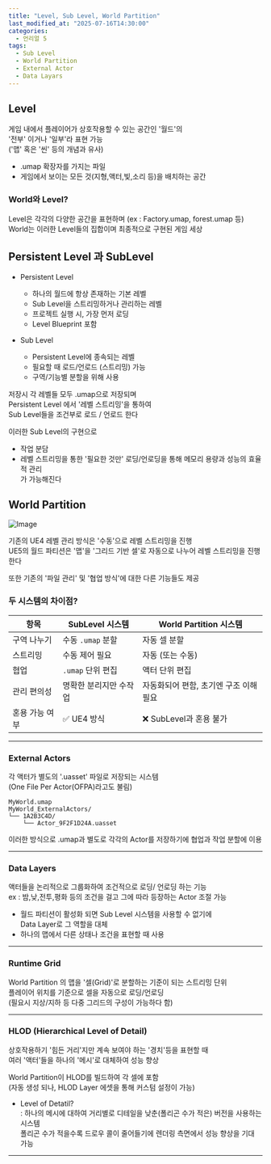 ```yaml
---
title: "Level, Sub Level, World Partition"
last_modified_at: "2025-07-16T14:30:00"
categories:
  - 언리얼 5
tags:
  - Sub Level
  - World Partition
  - External Actor
  - Data Layars
---
```


## Level
게임 내에서 플레이어가 상호작용할 수 있는 공간인 '월드'의<br>
'전부' 이거나 '일부'라 표현 가능<br>
('맵' 혹은 '씬' 등의 개념과 유사)<br>
- .umap 확장자를 가지는 파일<br>
- 게임에서 보이는 모든 것(지형,액터,빛,소리 등)을 배치하는 공간<br>


### World와 Level?
Level은 각각의 다양한 공간을 표현하며 (ex : Factory.umap, forest.umap 등)<br>
World는 이러한 Level들의 집합이며 최종적으로 구현된 게임 세상<br>


## Persistent Level 과 SubLevel
 - Persistent Level<br>
   - 하나의 월드에 항상 존재하는 기본 레벨<br>
   - Sub Level을 스트리밍하거나 관리하는 레벨<br>
   - 프로젝트 실행 시, 가장 먼저 로딩<br>
   - Level Blueprint 포함<br>


- Sub Level<br>
   - Persistent Level에 종속되는 레벨<br>
   - 필요할 때 로드/언로드 (스트리밍) 가능<br>
   - 구역/기능별 분할을 위해 사용<br>

저장시 각 레벨들 모두 .umap으로 저장되며<br>
Persistent Level 에서 '레벨 스트리밍'을 통하여<br>
Sub Level들을 조건부로 로드 / 언로드 한다<br>

이러한 Sub Level의 구현으로<br>
- 작업 분담<br>
- 레벨 스트리밍을 통한 '필요한 것만' 로딩/언로딩을 통해 메모리 용량과 성능의 효율적 관리<br>
가 가능해진다<br>

## World Partition
![Image](https://github.com/user-attachments/assets/89bbb08c-4348-4687-b9ef-e3aed47b201e)<br>

기존의 UE4 레벨 관리 방식은 '수동'으로 레벨 스트리밍을 진행<br>
UE5의 월드 파티션은 '맵'을 '그리드 기반 셀'로 자동으로 나누어 레벨 스트리밍을 진행한다<br>

또한 기존의 '파일 관리' 및 '협업 방식'에 대한 다른 기능들도 제공<br>

### 두 시스템의 차이점?

| 항목       | SubLevel 시스템  | World Partition 시스템    |
| -------- | ------------- | ---------------------- |
| 구역 나누기   | 수동 `.umap` 분할 | 자동 셀 분할                |
| 스트리밍     | 수동 제어 필요      | 자동 (또는 수동)             |
| 협업       | `.umap` 단위 편집 | 액터 단위 편집               |
| 관리 편의성   | 명확한 분리지만 수작업  | 자동화되어 편함, 초기엔 구조 이해 필요 |
| 혼용 가능 여부 | ✅ UE4 방식      | ❌ SubLevel과 혼용 불가      |

---

### External Actors
각 액터가 별도의 '.uasset' 파일로 저장되는 시스템<br>
(One File Per Actor(OFPA)라고도 불림)<br>

```
MyWorld.umap
MyWorld_ExternalActors/
└── 1A2B3C4D/
    └── Actor_9F2F1D24A.uasset

```

이러한 방식으로 .umap과 별도로 각각의 Actor를 저장하기에 협업과 작업 분할에 이용<br>

---

### Data Layers
액터들을 논리적으로 그룹화하여 조건적으로 로딩/ 언로딩 하는 기능<br>
ex : 밤,낮,전투,평화 등의 조건을 걸고 그에 따라 등장하는 Actor 조절 가능<br>

- 월드 파티션이 활성화 되면 Sub Level 시스템을 사용할 수 없기에<br>
  Data Layer로 그 역할을 대체<br>
- 하나의 맵에서 다른 상태나 조건을 표현할 때 사용<br>

---

### Runtime Grid
World Partition 의 맵을 '셀(Grid)'로 분할하는 기준이 되는 스트리밍 단위<br>
플레이어 위치를 기준으로 셀을 자동으로 로딩/언로딩<br>
(필요시 지상/지하 등 다중 그리드의 구성이 가능하다 함)<br>

---

### HLOD (Hierarchical Level of Detail)
상호작용하기 '힘든 거리'지만 계속 보여야 하는 '경치'등을 표현할 때<br>
여러 '액터'들을 하나의 '메시'로 대체하여 성능 향상<br>

World Partition이 HLOD를 빌드하여 각 셀에 포함<br>
(자동 생성 되나, HLOD Layer 에셋을 통해 커스텀 설정이 가능)<br>

- Level of Detatil?<br>
  : 하나의 메시에 대하여 거리별로 디테일을 낮춘(폴리곤 수가 적은) 버전을 사용하는 시스템<br>
  폴리곤 수가 적을수록 드로우 콜이 줄어들기에 렌더링 측면에서 성능 향상을 기대 가능<br>

---